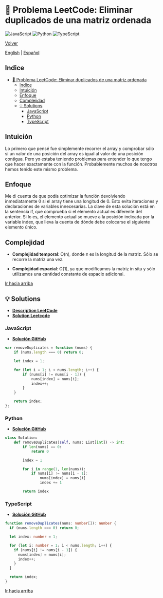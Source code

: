 # 🤔 Problema LeetCode: Eliminar duplicados de una matriz ordenada

![JavaScript](https://img.shields.io/badge/JavaScript-F7DF1E?logo=javascript&logoColor=black)
![Python](https://img.shields.io/badge/Python-3776AB?logo=python&logoColor=white)
![TypeScript](https://img.shields.io/badge/TypeScript-3178C6?logo=typescript&logoColor=white)

[Volver](../README-es.md)

[English](./26.RemoveDuplicatesFromSortedArray.md) | [Español](./26.RemoveDuplicatesFromSortedArray-es.md)

## Indice

- [🤔 Problema LeetCode: Eliminar duplicados de una matriz ordenada](#-problema-leetcode-eliminar-duplicados-de-una-matriz-ordenada)
  - [Indice](#indice)
  - [Intuición](#intuición)
  - [Enfoque](#enfoque)
  - [Complejidad](#complejidad)
  - [💡 Solutions](#-solutions)
    - [JavaScript](#javascript)
    - [Python](#python)
    - [TypeScript](#typescript)

## Intuición

Lo primero que pensé fue simplemente recorrer el array y comprobar sólo si un valor de una posición del array es igual al valor de una posición contigua. Pero yo estaba teniendo problemas para entender lo que tengo que hacer exactamente con la función. Probablemente muchos de nosotros hemos tenido este mismo problema.

## Enfoque

Me di cuenta de que podía optimizar la función devolviendo inmediatamente 0 si el array tiene una longitud de 0. Esto evita iteraciones y declaraciones de variables innecesarias. La clave de esta solución está en la sentencia if, que comprueba si el elemento actual es diferente del anterior. Si lo es, el elemento actual se mueve a la posición indicada por la variable index, que lleva la cuenta de dónde debe colocarse el siguiente elemento único.

## Complejidad

- **Complejidad temporal**:
O(n), donde n es la longitud de la matriz. Sólo se recorre la matriz una vez.

- **Complejidad espacial**:
O(1), ya que modificamos la matriz in situ y sólo utilizamos una cantidad constante de espacio adicional.

[Ir hacia arriba](#indice)

## 💡 Solutions

- **[Description LeetCode](https://leetcode.com/problems/remove-duplicates-from-sorted-array/description/)**
- **[Solution Leetcode](https://leetcode.com/problems/remove-duplicates-from-sorted-array/solutions/6532218/two-pointers-solution-by-danielpaez-dev-vweu/)**

### JavaScript

- **[Solución GitHub](../solutions/JavaScript/26.RemoveDuplicatesFromSortedArray.js)**

```javascript
var removeDuplicates = function (nums) {
    if (nums.length === 0) return 0;

    let index = 1;

    for (let i = 1; i < nums.length; i++) {
        if (nums[i] != nums[i - 1]) {
            nums[index] = nums[i];
            index++;
        }
    }

    return index;
};
```

### Python

- **[Solución GitHub](../solutions/Python/26.RemoveDuplicatesFromSortedArray.py)**

```python
class Solution:
    def removeDuplicates(self, nums: List[int]) -> int:
        if len(nums) == 0:
            return 0

        index = 1

        for i in range(1, len(nums)):
            if nums[i] != nums[i - 1]:
                nums[index] = nums[i]
                index += 1

        return index
```

### TypeScript

- **[Solución GitHub](../solutions/TypeScript/26.RemoveDuplicatesFromSortedArray.ts)**

```typescript
function removeDuplicates(nums: number[]): number {
  if (nums.length === 0) return 0;

  let index: number = 1;

  for (let i: number = 1; i < nums.length; i++) {
    if (nums[i] != nums[i - 1]) {
      nums[index] = nums[i];
      index++;
    }
  }

  return index;
}
```

[Ir hacia arriba](#indice)

